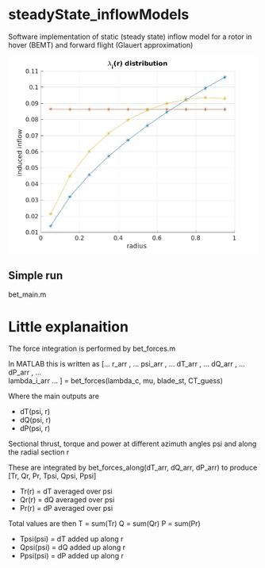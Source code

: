 # steadyState_inflowModels
Software implementation of static (steady state) inflow model for a rotor in hover (BEMT) and forward flight (Glauert approximation)

![alt text](https://github.com/toopazo/steadyState_inflowModels/blob/master/img/bemt_forces_plot_4.jpg)


## Simple run
bet_main.m

# Little explanaition

The force integration is performed by bet_forces.m 

In MATLAB this is written as 
[...
    r_arr           , ...
    psi_arr         , ...
    dT_arr          , ...
    dQ_arr          , ...
    dP_arr          , ...    
    lambda_i_arr       ...
    ] = bet_forces(lambda_c, mu, blade_st, CT_guess)

Where the main outputs are 
- dT(psi, r)
- dQ(psi, r)
- dP(psi, r)

Sectional thrust, torque and power at different azimuth angles psi and along the radial section r

These are integrated by bet_forces_along(dT_arr, dQ_arr, dP_arr)
to produce [Tr, Qr, Pr, Tpsi, Qpsi, Ppsi]

- Tr(r) = dT averaged over psi
- Qr(r) = dQ averaged over psi
- Pr(r) = dP averaged over psi

Total values are then 
T = sum(Tr)
Q = sum(Qr)
P = sum(Pr)

- Tpsi(psi) = dT added up along r
- Qpsi(psi) = dQ added up along r
- Ppsi(psi) = dP added up along r

